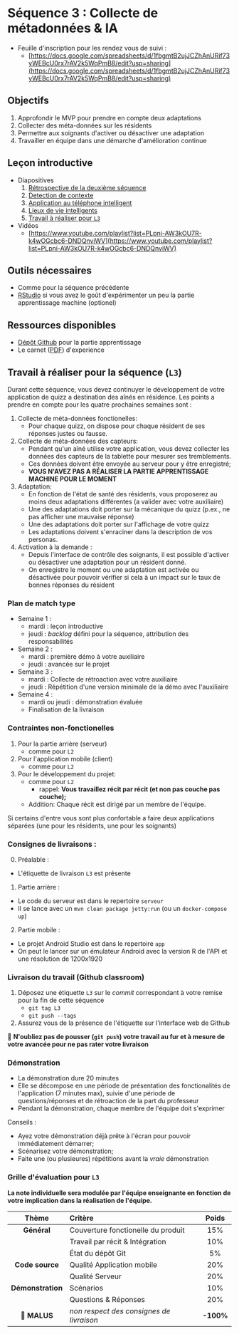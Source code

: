 # Séquence 3 : Collecte de métadonnées & IA

* Feuille d'inscription pour les rendez vous de suivi :
    - [https://docs.google.com/spreadsheets/d/1fbgmtB2ujJCZhAnURif73yWEBcU0rx7rAV2k5WqPmB8/edit?usp=sharing](https://docs.google.com/spreadsheets/d/1fbgmtB2ujJCZhAnURif73yWEBcU0rx7rAV2k5WqPmB8/edit?usp=sharing)

## Objectifs

  1. Approfondir le MVP pour prendre en compte deux adaptations
  2. Collecter des méta-données sur les résidents
  3. Permettre aux soignants d'activer ou désactiver une adaptation
  4. Travailler en équipe dans une démarche d'amélioration continue

## Leçon introductive

- Diapositives
    1. [Rétrospective de la deuxième séquence](./seq3/Seq3_Part1.pdf)
    2. [Detection de contexte](./seq3/Seq3_Part2.pdf)
    3. [Application au téléphone intelligent](./seq3/Seq3_Part3.pdf)
    4. [Lieux de vie intelligents](./seq3/Seq3_Part4.pdf)
    5. [Travail à réaliser pour `L3`](./seq3/Seq3_Part5.pdf)
- Vidéos
    - [https://www.youtube.com/playlist?list=PLpni-AW3kOU7R-k4wOGcbc6-DNDQnviWV](https://www.youtube.com/playlist?list=PLpni-AW3kOU7R-k4wOGcbc6-DNDQnviWV)

## Outils nécessaires

  - Comme pour la séquence précédente
  - [RStudio](https://rstudio.com/products/rstudio/download/) si vous avez le goût d'expérimenter un peu la partie apprentissage machine (optionel)

## Ressources disponibles

- [Dépôt Github](https://github.com/ace-lectures/behavioral-context-recognition) pour la partie apprentissage
- Le carnet ([PDF]()) d'experience



## Travail à réaliser pour la séquence (`L3`)

Durant cette séquence, vous devez continuyer le développement de votre application de quizz a destination des aînés en résidence. Les points a prendre en compte pour les quatre prochaines semaines sont :

1. Collecte de méta-données fonctionelles:
    - Pour chaque quizz, on dispose pour chaque résident de ses réponses justes ou fausse.
2. Collecte de méta-données des capteurs:
    - Pendant qu'un aîné utilise votre application, vous devez collecter les données des capteurs de la tablette pour mesurer ses tremblements.
    - Ces données doivent être envoyée au serveur pour y être enregistré;
    - **VOUS N'AVEZ PAS A RÉALISER LA PARTIE APPRENTISSAGE MACHINE POUR LE MOMENT**
3. Adaptation:
    - En fonction de l'état de santé des résidents, vous proposerez au moins deux adaptations différentes (a valider avec votre auxiliaire)
    - Une des adaptations doit porter sur la mécanique du quizz (p.ex., ne pas afficher une mauvaise réponse)
    - Une des adaptations doit porter sur l'affichage de votre quizz
    - Les adaptations doivent s'enraciner dans la description de vos personas.
4. Activation à la demande :
    - Depuis l'interface de contrôle des soignants, il est possible d'activer ou désactiver une adaptation pour un résident donné.
    - On enregistre le moment ou une adaptation est activée ou désactivée pour pouvoir vérifier si cela à un impact sur le taux de bonnes réponses du résident

### Plan de match type

- Semaine 1 :
    - mardi : leçon introductive
    - jeudi : _backlog_ défini pour la séquence, attribution des responsabilités
- Semaine 2 :
    - mardi : première démo à votre auxiliaire
    - jeudi : avancée sur le projet
- Semaine 3 :
    - mardi : Collecte de rétroaction avec votre auxiliaire
    - jeudi : Répétition d'une version minimale de la démo avec l'auxiliaire
- Semaine 4 :
    - mardi ou jeudi : démonstration évaluée
    - Finalisation de la livraison

### Contraintes non-fonctionelles

1. Pour la partie arrière (serveur)
    - comme pour `L2`
2. Pour l'application mobile (client)
    - comme pour `L2`
3. Pour le développement du projet:
    - comme pour `L2`
      - rappel: **Vous travaillez récit par récit (et non pas couche pas couche);**
    - Addition: Chaque récit est dirigé par un membre de l'équipe.   

Si certains d'entre vous sont plus confortable a faire deux applications séparées (une pour les résidents, une pour les soignants)

### Consignes de livraisons : 

0. Préalable : 
  - L'étiquette de livraison `L3` est présente
1. Partie arrière :
  - Le code du serveur est dans le repertoire `serveur`
  - Il se lance avec un `mvn clean package jetty:run` (ou un `docker-compose up`)
2. Partie mobile :
  - Le projet Android Studio est dans le repertoire `app`
  - On peut le lancer sur un émulateur Android avec la version R de l'API et une résolution de 1200x1920

### Livraison du travail (Github classroom)

1. Déposez une étiquette `L3` sur le _commit_ correspondant à votre remise pour la fin de cette séquence
    - `git tag L3`
    - `git push --tags`
2. Assurez vous de la présence de l'étiquette sur l'interface web de Github

:rotating_light: **N'oubliez pas de pousser (`git push`) votre travail au fur et à mesure de votre avancée pour ne pas rater votre livraison**

### Démonstration

  - La démonstration dure 20 minutes
  - Elle se décompose en une période de présentation des fonctionalités de l'application (7 minutes max), suivie d'une période de questions/réponses et de rétroaction de la part du professeur
  - Pendant la démonstration, chaque membre de l'équipe doit s'exprimer

Conseils :

  - Ayez votre démonstration déjà prête à l'écran pour pouvoir immédiatement démarrer;
  - Scénarisez votre démonstration;
  - Faite une (ou plusieures) répétitions avant la _vraie_ démonstration

### Grille d'évaluation pour `L3`

**La note individuelle sera modulée par l'équipe enseignante en fonction de votre implication dans la réalisation de l'équipe.**

| Thème         | Critère                      | Poids |
| :---:         | :---                         | :---: |
| **Général**   | Couverture fonctionelle du produit | 15%   |
|               | Travail par récit & Intégration    | 10%   |
|               | État du dépôt Git    | 5%   |
| **Code source**  | Qualité Application mobile    | 20%   |
|               | Qualité Serveur | 20%  
| **Démonstration**   | Scénarios     | 10%   |
|               | Questions & Réponses      | 20%   |
| :rotating_light: **MALUS**     | _non respect des consignes de livraison_ | **-100%** |
